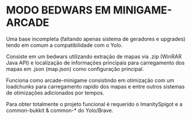 # MODO BEDWARS EM MINIGAME-ARCADE
Uma base incompleta (faltando apenas sistema de geradores e upgrades) tendo em comum a compatibilidade com o Yolo.

Consiste em um bedwars utilizando extração de mapas via .zip (WinRAR Java API) e localização de informações principais para carregamento dos mapas em .json (map.json) como configuração principal.

Funciona como arcade-minigame consistindo em otimização com um loadchunks para carregamento rapido dos mapas e entre outros sistemas de otimizações adicionados por tempos.

Para obter totalmente o projeto funcional é requerido o ImanitySpigot e a common-bukkit & common-* do Yolo/Brave.
